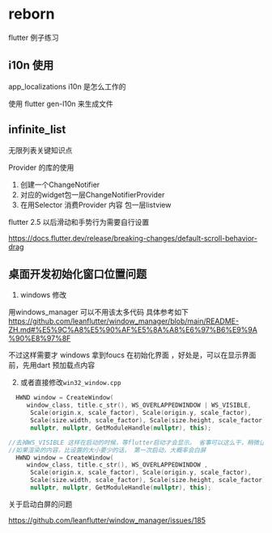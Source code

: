 # reborn

flutter 例子练习


## i10n 使用
app_localizations i10n 是怎么工作的

使用 flutter gen-l10n 来生成文件

## infinite_list

无限列表关键知识点

Provider 的库的使用

1. 创建一个ChangeNotifier
2. 对应的widget包一层ChangeNotifierProvider
3. 在用Selector 消费Provider 内容 包一层listview 

flutter 2.5 以后滑动和手势行为需要自行设置

https://docs.flutter.dev/release/breaking-changes/default-scroll-behavior-drag

## 桌面开发初始化窗口位置问题

1. windows 修改

用windows_manager 可以不用该太多代码 具体参考如下
https://github.com/leanflutter/window_manager/blob/main/README-ZH.md#%E5%9C%A8%E5%90%AF%E5%8A%A8%E6%97%B6%E9%9A%90%E8%97%8F

不过这样需要才 windows 拿到foucs 在初始化界面 ，好处是，可以在显示界面前，先用dart 预加载点内容

2. 或者直接修改`win32_window.cpp`

```cpp
  HWND window = CreateWindow(
     window_class, title.c_str(), WS_OVERLAPPEDWINDOW | WS_VISIBLE,
      Scale(origin.x, scale_factor), Scale(origin.y, scale_factor),
      Scale(size.width, scale_factor), Scale(size.height, scale_factor),
      nullptr, nullptr, GetModuleHandle(nullptr), this);

//去掉WS_VISIBLE 这样在启动的时候，等flutter启动才会显示。 省事可以这么干，稍微让启动没那么快
//如果渲染的内容，比设置的大小要少的话， 第一次启动，大概率会白屏
  HWND window = CreateWindow(
     window_class, title.c_str(), WS_OVERLAPPEDWINDOW ,
      Scale(origin.x, scale_factor), Scale(origin.y, scale_factor),
      Scale(size.width, scale_factor), Scale(size.height, scale_factor),
      nullptr, nullptr, GetModuleHandle(nullptr), this);

```

关于启动白屏的问题

https://github.com/leanflutter/window_manager/issues/185
